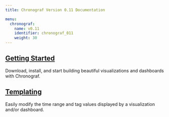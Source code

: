 ```yaml
---
title: Chronograf Version 0.11 Documentation

menu:
  chronograf:
    name: v0.11
    identifier: chronograf_011
    weight: 30
---
```


## [Getting Started](/chronograf/v0.11/introduction/getting_started/)
Download, install, and start building beautiful visualizations and dashboards with Chronograf.

## [Templating](/chronograf/v0.11/introduction/templating/)
Easily modify the time range and tag values displayed by a visualization and/or dashboard.
